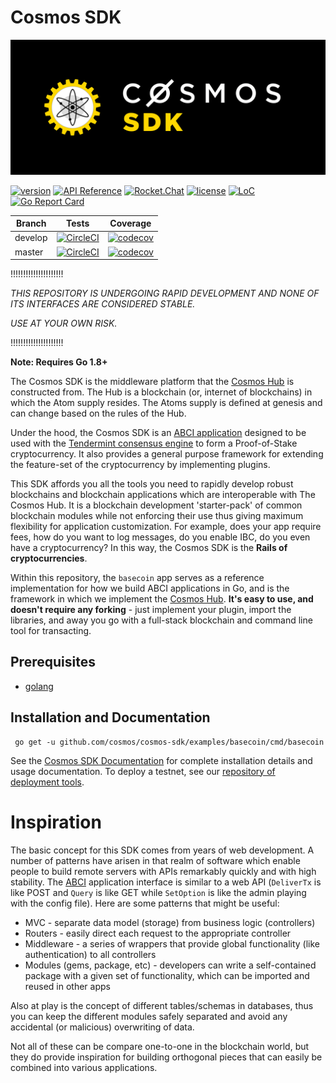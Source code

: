# Cosmos SDK

![banner](docs/graphics/cosmos-sdk-image.png)

[![version](https://img.shields.io/github/tag/cosmos/cosmos-sdk.svg)](https://github.com/cosmos/cosmos-sdk/releases/latest)
[![API Reference](https://godoc.org/github.com/cosmos/cosmos-sdk?status.svg
)](https://godoc.org/github.com/cosmos/cosmos-sdk)
[![Rocket.Chat](https://demo.rocket.chat/images/join-chat.svg)](https://cosmos.rocket.chat/)
[![license](https://img.shields.io/github/license/cosmos/cosmos-sdk.svg)](https://github.com/cosmos/cosmos-sdk/blob/master/LICENSE)
[![LoC](https://tokei.rs/b1/github/cosmos/cosmos-sdk)](https://github.com/cosmos/cosmos-sdk)
[![Go Report Card](https://goreportcard.com/badge/github.com/cosmos/cosmos-sdk)](https://goreportcard.com/report/github.com/cosmos/cosmos-sdk)

Branch    | Tests | Coverage
----------|-------|---------
develop   | [![CircleCI](https://circleci.com/gh/cosmos/cosmos-sdk/tree/develop.svg?style=shield)](https://circleci.com/gh/cosmos/cosmos-sdk/tree/develop) | [![codecov](https://codecov.io/gh/cosmos/cosmos-sdk/branch/develop/graph/badge.svg)](https://codecov.io/gh/cosmos/cosmos-sdk)
master    | [![CircleCI](https://circleci.com/gh/cosmos/cosmos-sdk/tree/master.svg?style=shield)](https://circleci.com/gh/cosmos/cosmos-sdk/tree/master) | [![codecov](https://codecov.io/gh/cosmos/cosmos-sdk/branch/master/graph/badge.svg)](https://codecov.io/gh/cosmos/cosmos-sdk)


!!!!!!!!!!!!!!!!!!!!!

*THIS REPOSITORY IS UNDERGOING RAPID DEVELOPMENT AND NONE OF ITS INTERFACES ARE CONSIDERED STABLE.*

*USE AT YOUR OWN RISK.*

!!!!!!!!!!!!!!!!!!!!!

**Note: Requires Go 1.8+**

The Cosmos SDK is the middleware platform that the [Cosmos Hub](https://cosmos.network) is constructed from. The Hub is a blockchain (or, internet of blockchains) in which the Atom supply resides. The Atoms supply is defined at genesis and can change based on the rules of the Hub.

Under the hood, the Cosmos SDK is an [ABCI application](https://github.com/tendermint/abci) designed to be used with the [Tendermint consensus engine](https://github.com/tendermint/tendermint) to form a Proof-of-Stake cryptocurrency. It also provides a general purpose framework
for extending the feature-set of the cryptocurrency by implementing plugins.

This SDK affords you all the tools you need to rapidly develop
robust blockchains and blockchain applications which are interoperable with The
Cosmos Hub. It is a blockchain development 'starter-pack' of common blockchain
modules while not enforcing their use thus giving maximum flexibility for
application customization. For example, does your app require fees, how do you
want to log messages, do you enable IBC, do you even have a cryptocurrency? In
this way, the Cosmos SDK is the **Rails of cryptocurrencies**.

Within this repository, the `basecoin` app serves as a reference implementation for how we build ABCI applications in Go, and is the framework in which we implement the [Cosmos Hub](https://cosmos.network). **It's easy to use, and doesn't require any forking** - just implement your plugin, import the libraries, and away you go with a full-stack blockchain and command line tool for transacting.

## Prerequisites

* [golang](https://golang.org/doc/install)

## Installation and Documentation

```
 go get -u github.com/cosmos/cosmos-sdk/examples/basecoin/cmd/basecoin
 ```

See the [Cosmos SDK Documentation](http://cosmos-sdk.readthedocs.io/en/latest/) for complete installation details and usage documentation. To deploy a testnet, see our [repository of deployment tools](https://github.com/tendermint/tools).

# Inspiration

The basic concept for this SDK comes from years of web development. A number of
patterns have arisen in that realm of software which enable people to build remote
servers with APIs remarkably quickly and with high stability. The
[ABCI](https://github.com/tendermint/abci) application interface is similar to
a web API (`DeliverTx` is like POST and `Query` is like GET while `SetOption` is like
the admin playing with the config file). Here are some patterns that might be
useful:

* MVC - separate data model (storage) from business logic (controllers)
* Routers - easily direct each request to the appropriate controller
* Middleware - a series of wrappers that provide global functionality (like
  authentication) to all controllers
* Modules (gems, package, etc) - developers can write a self-contained package
  with a given set of functionality, which can be imported and reused in other
  apps

Also at play is the concept of different tables/schemas in databases, thus you can
keep the different modules safely separated and avoid any accidental (or malicious)
overwriting of data.

Not all of these can be compare one-to-one in the blockchain world, but they do
provide inspiration for building orthogonal pieces that can easily be combined
into various applications.

